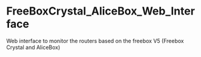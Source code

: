 # FreeBoxCrystal_AliceBox_Web_Interface
Web interface to monitor the routers based on the freebox V5 (Freebox Crystal and AliceBox)
